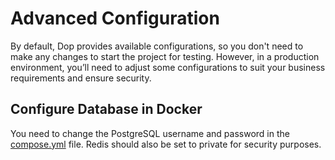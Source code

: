 # Advanced Configuration
By default, Dop provides available configurations, so you don't need to make any changes to start the project for testing.
However, in a production environment, you’ll need to adjust some configurations to suit your business requirements and ensure security.

## Configure Database in Docker
You need to change the PostgreSQL username and password in the [compose.yml](https://github.com/vanlinh619/Dop/blob/main/Dop/compose.yml) file.
Redis should also be set to private for security purposes.

